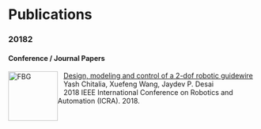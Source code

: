# Publications

### 20182
#### Conference / Journal Papers


<img style="float: left;" src="https://github.com/hrtlab/hrtlab.github.io/tree/master/_pages/photos/FBG.gif" alt="FBG" width="100" height="100">



&nbsp;&nbsp;&nbsp;[Design, modeling and control of a 2-dof robotic guidewire](https://ieeexplore.ieee.org/abstract/document/8462694)<br />
&nbsp;&nbsp;&nbsp;Yash Chitalia, Xuefeng Wang, Jaydev P. Desai<br />
&nbsp;&nbsp;&nbsp;2018 IEEE International Conference on Robotics and Automation (ICRA). 2018.







